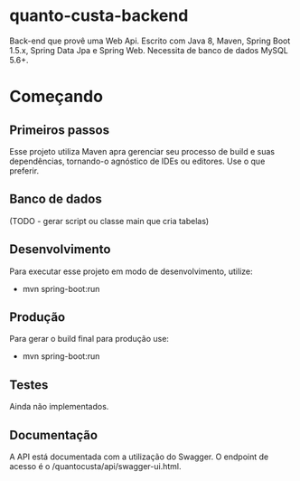 # quanto-custa-backend

Back-end que provê uma Web Api. Escrito com Java 8, Maven, Spring Boot 1.5.x, Spring Data Jpa e Spring Web. Necessita de banco de dados MySQL 5.6+.

# Começando 

## Primeiros passos
Esse projeto utiliza Maven apra gerenciar seu processo de build e suas dependências, tornando-o agnóstico de IDEs ou editores. Use o que preferir.

## Banco de dados
(TODO - gerar script ou classe main que cria tabelas)

## Desenvolvimento
Para executar esse projeto em modo de desenvolvimento, utilize:
- mvn spring-boot:run

## Produção
Para gerar o build final para produção use:
- mvn spring-boot:run

## Testes
Ainda não implementados.

## Documentação
A API está documentada com a utilização do Swagger. O endpoint de acesso é o /quantocusta/api/swagger-ui.html.